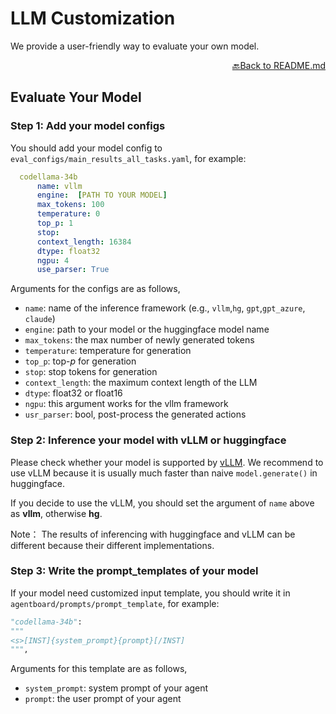 # LLM Customization

We provide a user-friendly way to evaluate your own model.

<p align="right"> <a href="../README.md">🔙Back to README.md</a> </p>


## Evaluate Your Model

### Step 1: Add your model configs

You should add your model config to `eval_configs/main_results_all_tasks.yaml`, for example:
```yaml
  codellama-34b
      name: vllm 
      engine:  [PATH TO YOUR MODEL]
      max_tokens: 100
      temperature: 0
      top_p: 1
      stop:
      context_length: 16384
      dtype: float32
      ngpu: 4
      use_parser: True
```
Arguments for the configs are as follows,
* `name`: name of the inference framework (e.g., `vllm`,`hg`, `gpt`,`gpt_azure`, `claude`)
* `engine`: path to your model or the huggingface model name
* `max_tokens`: the max number of newly generated tokens
* `temperature`: temperature for generation
* `top_p`: top-$p$ for generation
*  `stop`: stop tokens for generation
* `context_length`: the maximum context length of the LLM
* `dtype`: float32 or float16
* `ngpu`: this argument works for the vllm framework
* `usr_parser`: bool, post-process the generated actions




### Step 2: Inference your model with vLLM or huggingface

Please check whether your model is supported by [vLLM](https://xianbai.me/learn-md/article/syntax/links.html). 
We recommend to use vLLM because it is usually much faster than naive `model.generate()` in huggingface.


If you decide to use the vLLM, you should set the argument of `name` above as **vllm**, otherwise **hg**.

Note： The results of inferencing with huggingface and vLLM can be different because their different implementations.
### Step 3: Write the prompt_templates of your model
If your model need customized input template, you should write it in `agentboard/prompts/prompt_template`, for example:
```python
"codellama-34b":
"""
<s>[INST]{system_prompt}{prompt}[/INST]
""",
```
Arguments for this template are as follows,

* `system_prompt`: system prompt of your agent
* `prompt`: the user prompt of your agent
